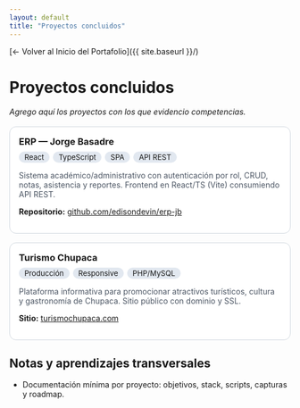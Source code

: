 ```yaml
---
layout: default
title: "Proyectos concluidos"
---
```

 
<style>
  .page-header{
    background-image:
      linear-gradient(rgba(0,0,0,.55), rgba(0,0,0,.55)),
      url("https://ninjatalentweb.s3.eu-west-1.amazonaws.com/uploads/2023/01/12155733/python.png");
    background-size: cover; background-position: center; color:#fff !important;
  }
  .project-name,.project-tagline{color:#fff !important;}

  /* Tarjetas minimalistas, sin botones */
  .cards{display:grid;grid-template-columns:repeat(auto-fit,minmax(270px,1fr));gap:16px;margin:18px 0}
  .card{border:1px solid #d0d7de;border-radius:12px;padding:16px;background:#fff}
  .badges{margin:.35rem 0}
  .badges .b{display:inline-block;background:#e2e8f0;border-radius:999px;padding:2px 10px;margin:2px 6px 0 0;font-size:.82rem}
  .muted{color:#4b5563}
  .card h3{margin:0 0 .25rem} .card h3 a{text-decoration:none}
</style>

[← Volver al Inicio del Portafolio]({{ site.baseurl }}/)

# Proyectos concluidos
_Agrego aquí los proyectos con los que evidencio competencias._

<div class="cards">

  <div class="card">
    <h3><a href="{{ site.baseurl }}/proyectos/erp-jb/">ERP — Jorge Basadre</a></h3>
    <div class="badges">
      <span class="b">React</span><span class="b">TypeScript</span><span class="b">SPA</span><span class="b">API REST</span>
    </div>
    <p class="muted">
      Sistema académico/administrativo con autenticación por rol, CRUD, notas, asistencia y reportes.
      Frontend en React/TS (Vite) consumiendo API REST.
    </p>
    <p><strong>Repositorio:</strong> <a href="https://github.com/edisondevin/erp-jb" target="_blank">github.com/edisondevin/erp-jb</a></p>
  </div>

  <div class="card">
    <h3><a href="{{ site.baseurl }}/proyectos/turismo-chupaca/">Turismo Chupaca</a></h3>
    <div class="badges">
      <span class="b">Producción</span><span class="b">Responsive</span><span class="b">PHP/MySQL</span>
    </div>
    <p class="muted">
      Plataforma informativa para promocionar atractivos turísticos, cultura y gastronomía de Chupaca.
      Sitio público con dominio y SSL.
    </p>
    <p><strong>Sitio:</strong> <a href="https://turismochupaca.com/" target="_blank">turismochupaca.com</a></p>
  </div>

</div>


## Notas y aprendizajes transversales 
- Documentación mínima por proyecto: objetivos, stack, scripts, capturas y roadmap.
